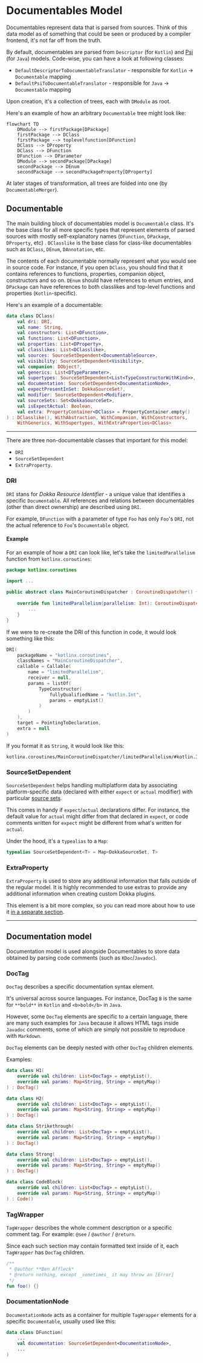 # Documentables Model

Documentables represent data that is parsed from sources. Think of this data model as of something that could be
seen or produced by a compiler frontend, it's not far off from the truth.

By default, documentables are parsed from `Descriptor` (for `Kotlin`)
and [Psi](https://plugins.jetbrains.com/docs/intellij/psi.html)
(for `Java`) models. Code-wise, you can have a look at following classes:

* `DefaultDescriptorToDocumentableTranslator` - responsible for `Kotlin` -> `Documentable` mapping
* `DefaultPsiToDocumentableTranslator` - responsible for `Java` -> `Documentable` mapping

Upon creation, it's a collection of trees, each with `DModule` as root.

Here's an example of how an arbitrary `Documentable` tree might look like:

```mermaid
flowchart TD
    DModule --> firstPackage[DPackage]
    firstPackage --> DClass
    firstPackage --> toplevelfunction[DFunction] 
    DClass --> DProperty
    DClass --> DFunction
    DFunction --> DParameter
    DModule --> secondPackage[DPackage]
    secondPackage --> DEnum
    secondPackage --> secondPackageProperty[DProperty]
```

At later stages of transformation, all trees are folded into one (by `DocumentableMerger`).

## Documentable

The main building block of documentables model is `Documentable` class. It's the base class for all more specific types
that represent elements of parsed sources with mostly self-explanatory names (`DFunction`, `DPackage`, `DProperty`, etc)
.
`DClasslike` is the base class for class-like documentables such as `DClass`, `DEnum`, `DAnnotation`, etc.

The contents of each documentable normally represent what you would see in source code. For instance, if you open
`DClass`, you should find that it contains references to functions, properties, companion object, constructors and so
on.
`DEnum` should have references to enum entries, and `DPackage` can have references to both classlikes and top-level
functions and properties (`Kotlin`-specific).

Here's an example of a documentable:

```kotlin
data class DClass(
    val dri: DRI,
    val name: String,
    val constructors: List<DFunction>,
    val functions: List<DFunction>,
    val properties: List<DProperty>,
    val classlikes: List<DClasslike>,
    val sources: SourceSetDependent<DocumentableSource>,
    val visibility: SourceSetDependent<Visibility>,
    val companion: DObject?,
    val generics: List<DTypeParameter>,
    val supertypes: SourceSetDependent<List<TypeConstructorWithKind>>,
    val documentation: SourceSetDependent<DocumentationNode>,
    val expectPresentInSet: DokkaSourceSet?,
    val modifier: SourceSetDependent<Modifier>,
    val sourceSets: Set<DokkaSourceSet>,
    val isExpectActual: Boolean,
    val extra: PropertyContainer<DClass> = PropertyContainer.empty()
) : DClasslike(), WithAbstraction, WithCompanion, WithConstructors,
    WithGenerics, WithSupertypes, WithExtraProperties<DClass>
```

___

There are three non-documentable classes that important for this model:

* `DRI`
* `SourceSetDependent`
* `ExtraProperty`.

### DRI

`DRI` stans for _Dokka Resource Identifier_ - a unique value that identifies a specific `Documentable`.
All references and relations between documentables (other than direct ownership) are described using `DRI`.

For example, `DFunction` with a parameter of type `Foo` has only `Foo`'s `DRI`, not the actual reference
to `Foo`'s `Documentable` object.

#### Example

For an example of how a `DRI` can look like, let's take the `limitedParallelism` function from `kotlinx.coroutines`:

```kotlin
package kotlinx.coroutines

import ...
        
public abstract class MainCoroutineDispatcher : CoroutineDispatcher() {
    
    override fun limitedParallelism(parallelism: Int): CoroutineDispatcher {
        ...
    }
}
```

If we were to re-create the DRI of this function in code, it would look something like this:

```kotlin
DRI(
    packageName = "kotlinx.coroutines",
    classNames = "MainCoroutineDispatcher",
    callable = Callable(
        name = "limitedParallelism",
        receiver = null,
        params = listOf(
            TypeConstructor(
                fullyQualifiedName = "kotlin.Int",
                params = emptyList()
            )
        )
    ),
    target = PointingToDeclaration,
    extra = null
)
```

If you format it as `String`, it would look like this:

```
kotlinx.coroutines/MainCoroutineDispatcher/limitedParallelism/#kotlin.Int/PointingToDeclaration/
```

### SourceSetDependent

`SourceSetDependent` helps handling multiplatform data by associating platform-specific data (declared with either
`expect` or `actual` modifier) with particular 
[source sets](https://kotlinlang.org/docs/multiplatform-discover-project.html#source-sets).

This comes in handy if `expect`/`actual` declarations differ. For instance, the default value for `actual` might differ
from that declared in `expect`, or code comments written for `expect` might be different from what's written
for `actual`.

Under the hood, it's a `typealias` to a `Map`:

```kotlin
typealias SourceSetDependent<T> = Map<DokkaSourceSet, T>
```

### ExtraProperty

`ExtraProperty` is used to store any additional information that falls outside of the regular model. It is highly
recommended to use extras to provide any additional information when creating custom Dokka plugins.

This element is a bit more complex, so you can read more about how to use it
[in a separate section](extra.md).

___

## Documentation model

Documentation model is used alongside Documentables to store data obtained by parsing
code comments (such as `KDoc`/`Javadoc`).

### DocTag

`DocTag` describes a specific documentation syntax element.

It's universal across source languages. For instance, DocTag `B` is the same for `**bold**` in `Kotlin` and
`<b>bold</b>` in `Java`.

However, some `DocTag` elements are specific to a certain language, there are many such examples for `Java`
because it allows HTML tags inside `Javadoc` comments, some of which are simply not possible to reproduce with `Markdown`.

`DocTag` elements can be deeply nested with other `DocTag` children elements.

Examples:

```kotlin
data class H1(
    override val children: List<DocTag> = emptyList(),
    override val params: Map<String, String> = emptyMap()
) : DocTag()

data class H2(
    override val children: List<DocTag> = emptyList(),
    override val params: Map<String, String> = emptyMap()
) : DocTag()

data class Strikethrough(
    override val children: List<DocTag> = emptyList(),
    override val params: Map<String, String> = emptyMap()
) : DocTag()

data class Strong(
    override val children: List<DocTag> = emptyList(),
    override val params: Map<String, String> = emptyMap()
) : DocTag()

data class CodeBlock(
    override val children: List<DocTag> = emptyList(),
    override val params: Map<String, String> = emptyMap()
) : Code()

```

### TagWrapper

`TagWrapper` describes the whole comment description or a specific comment tag.
For example: `@see` / `@author` / `@return`.

Since each such section may contain formatted text inside of it, each `TagWrapper` has `DocTag` children.

```kotlin
/**
 * @author **Ben Affleck*
 * @return nothing, except _sometimes_ it may throw an [Error]
 */
fun foo() {}
```

### DocumentationNode

`DocumentationNode` acts as a container for multiple `TagWrapper` elements for a specific `Documentable`, usually
used like this:

```kotlin
data class DFunction(
    ...
    val documentation: SourceSetDependent<DocumentationNode>,
    ...
)
```
